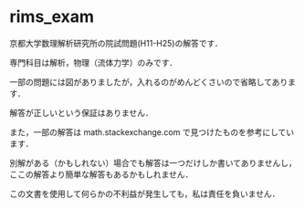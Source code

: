 # rims_exam

京都大学数理解析研究所の院試問題(H11-H25)の解答です．

専門科目は解析，物理（流体力学）のみです．

一部の問題には図がありましたが，入れるのがめんどくさいので省略してあります．

解答が正しいという保証はありません．

また，一部の解答は math.stackexchange.com で見つけたものを参考にしています．

別解がある（かもしれない）場合でも解答は一つだけしか書いてありませんし，
ここの解答より簡単な解答もあるかもしれません．

この文書を使用して何らかの不利益が発生しても，私は責任を負いません．
